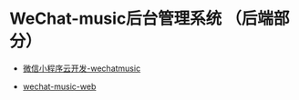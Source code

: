 # WeChat-music后台管理系统 （后端部分）

+ [微信小程序云开发-wechatmusic](https://github.com/flingyp/wechatmusic)

+ [wechat-music-web](https://github.com/flingyp/wechat-music-web)